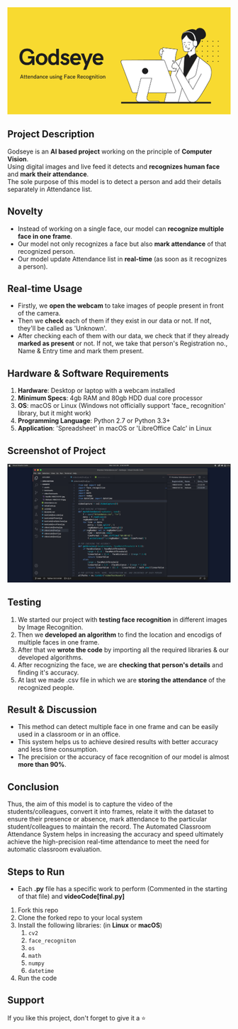 <img src="assets/banner.png">

## Project Description
Godseye is an **AI based project** working on the principle of **Computer Vision**. <br>
Using digital images and live feed it detects and **recognizes human face** and **mark their attendance**. <br>
The sole purpose of this model is to detect a person and add their details separately in Attendance list. <br>

## Novelty
- Instead of working on a single face, our model can **recognize multiple face in one frame**.
- Our model not only recognizes a face but also **mark attendance** of that recognized person.
- Our model update Attendance list in **real-time** (as soon as it recognizes a person).

## Real-time Usage
- Firstly, we **open the webcam** to take images of people present in front of the camera.
- Then we **check** each of them if they exist in our data or not. If not, they'll be called as 'Unknown'.
- After checking each of them with our data, we check that if they already **marked as present** or not. If not, we take that person's Registration no., Name & Entry time and mark them present.

## Hardware & Software Requirements
1. **Hardware**: Desktop or laptop with a webcam installed
2. **Minimum Specs**: 4gb RAM and 80gb HDD dual core processor
3. **OS**: macOS or Linux (Windows not officially support 'face_ recognition' library, but it might work)
4. **Programming Language**: Python 2.7 or Python 3.3+
5. **Application**: 'Spreadsheet' in macOS or 'LibreOffice Calc' in Linux

## Screenshot of Project
<img src="assets/screenshot.png">

## Testing
1. We started our project with **testing face recognition** in different images by Image Recognition.
2. Then we **developed an algorithm** to find the location and encodigs of multiple faces in one frame.
3. After that we **wrote the code** by importing all the required libraries & our developed algorithms.
4. After recognizing the face, we are **checking that person's details** and finding it's accuracy.
5. At last we made .csv file in which we are **storing the attendance** of the recognized people.

## Result & Discussion
- This method can detect multiple face in one frame and can be easily used in a classroom or in an office.
- This system helps us to achieve desired results with better accuracy and less time consumption.
- The precision or the accuracy of face recognition of our model is almost **more than 90%**.

## Conclusion
Thus, the aim of this model is to capture the video of the
students/colleagues, convert it into frames, relate it with the dataset to
ensure their presence or absence, mark attendance to the
particular student/colleagues to maintain the record. The Automated
Classroom Attendance System helps in increasing the
accuracy and speed ultimately achieve the high-precision
real-time attendance to meet the need for automatic
classroom evaluation.

## Steps to Run
- Each **.py** file has a specific work to perform (Commented in the starting of that file) and **videoCode[final.py]**
1. Fork this repo
2. Clone the forked repo to your local system
3. Install the following libraries: (in **Linux** or **macOS**)
   1. `cv2`
   2. `face_recogniton`
   3. `os`
   4. `math`
   5. `numpy`
   6. `datetime`
4. Run the code

## Support
If you like this project, don't forget to give it a ⭐
